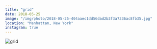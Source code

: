 ```yaml
---
title: "grid"
date: 2018-05-25
image: "/img/photo/2018-05-25-404aaec1dd56dad2b3f3a7336ac8fb35.jpg"
location: "Manhattan, New York"
instagram: true
---
```


![grid](/img/photo/2018-05-25-404aaec1dd56dad2b3f3a7336ac8fb35.jpg)
